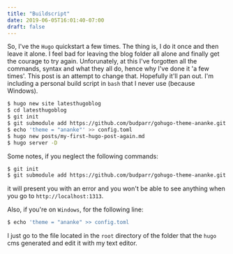 ```yaml
---
title: "Buildscript"
date: 2019-06-05T16:01:40-07:00
draft: false
---
```


So, I've the `Hugo` quickstart a few times.  The thing is, I do it once and then leave it alone.  I feel bad for leaving the blog folder all alone and finally get the courage to try again.  Unforunately, at this I've forgotten all the commands, syntax and what they all do, hence why I've done it 'a few times'.  This post is an attempt to change that.  Hopefully it'll pan out.  I'm including a personal build script in `bash` that I never use (because Windows).

```bash
$ hugo new site latesthugoblog
$ cd latesthugoblog
$ git init
$ git submodule add https://github.com/budparr/gohugo-theme-ananke.git themes/ananke
$ echo 'theme = "ananke"' >> config.toml
$ hugo new posts/my-first-hugo-post-again.md
$ hugo server -D
```

Some notes, if you neglect the following commands: 
```bash
$ git init
$ git submodule add https://github.com/budparr/gohugo-theme-ananke.git themes/ananke
```

it will present you with an error and you won't be able to see anything when you go to `http://localhost:1313`.

Also, if you're on `Windows`, for the following line: 
```bash
$ echo 'theme = "ananke" >> config.toml
```
I just go to the file located in the `root` directory of the folder that the `hugo` cms generated and edit it with my text editor.